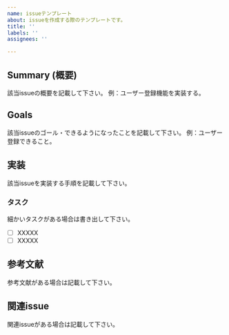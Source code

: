 ```yaml
---
name: issueテンプレート
about: issueを作成する際のテンプレートです。
title: ''
labels: ''
assignees: ''

---
```


## Summary (概要)
該当issueの概要を記載して下さい。
例：ユーザー登録機能を実装する。

## Goals
該当issueのゴール・できるようになったことを記載して下さい。
例：ユーザー登録できること。

## 実装
該当issueを実装する手順を記載して下さい。

### タスク
細かいタスクがある場合は書き出して下さい。
- [ ] XXXXX
- [ ] XXXXX

## 参考文献
参考文献がある場合は記載して下さい。

## 関連issue
関連issueがある場合は記載して下さい。
